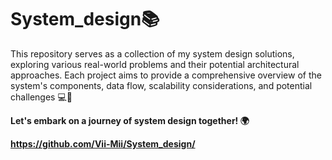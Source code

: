 # System_design📚
This repository serves as a collection of my system design solutions, exploring various real-world problems and their potential architectural approaches. 
Each project aims to provide a comprehensive overview of the system's components, data flow, scalability considerations, and potential challenges 💻🧠

**Let's embark on a journey of system design together! 🌍**

**https://github.com/Vii-Mii/System_design/**
